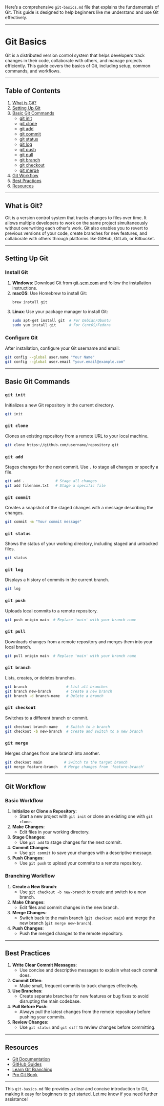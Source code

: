 Here’s a comprehensive `git-basics.md` file that explains the fundamentals of Git. This guide is designed to help beginners like me understand and use Git effectively.

---

# Git Basics

Git is a distributed version control system that helps developers track changes in their code, collaborate with others, and manage projects efficiently. This guide covers the basics of Git, including setup, common commands, and workflows.

---

## Table of Contents
1. [What is Git?](#what-is-git)
2. [Setting Up Git](#setting-up-git)
3. [Basic Git Commands](#basic-git-commands)
   - [git init](#git-init)
   - [git clone](#git-clone)
   - [git add](#git-add)
   - [git commit](#git-commit)
   - [git status](#git-status)
   - [git log](#git-log)
   - [git push](#git-push)
   - [git pull](#git-pull)
   - [git branch](#git-branch)
   - [git checkout](#git-checkout)
   - [git merge](#git-merge)
4. [Git Workflow](#git-workflow)
5. [Best Practices](#best-practices)
6. [Resources](#resources)

---

## What is Git?
Git is a version control system that tracks changes to files over time. It allows multiple developers to work on the same project simultaneously without overwriting each other's work. Git also enables you to revert to previous versions of your code, create branches for new features, and collaborate with others through platforms like GitHub, GitLab, or Bitbucket.

---

## Setting Up Git

### Install Git
1. **Windows**: Download Git from [git-scm.com](https://git-scm.com/) and follow the installation instructions.
2. **macOS**: Use Homebrew to install Git:
   ```bash
   brew install git
   ```
3. **Linux**: Use your package manager to install Git:
   ```bash
   sudo apt-get install git  # For Debian/Ubuntu
   sudo yum install git      # For CentOS/Fedora
   ```

### Configure Git
After installation, configure your Git username and email:
```bash
git config --global user.name "Your Name"
git config --global user.email "your.email@example.com"
```

---

## Basic Git Commands

### `git init`
Initializes a new Git repository in the current directory.
```bash
git init
```

### `git clone`
Clones an existing repository from a remote URL to your local machine.
```bash
git clone https://github.com/username/repository.git
```

### `git add`
Stages changes for the next commit. Use `.` to stage all changes or specify a file.
```bash
git add .              # Stage all changes
git add filename.txt   # Stage a specific file
```

### `git commit`
Creates a snapshot of the staged changes with a message describing the changes.
```bash
git commit -m "Your commit message"
```

### `git status`
Shows the status of your working directory, including staged and untracked files.
```bash
git status
```

### `git log`
Displays a history of commits in the current branch.
```bash
git log
```

### `git push`
Uploads local commits to a remote repository.
```bash
git push origin main  # Replace 'main' with your branch name
```

### `git pull`
Downloads changes from a remote repository and merges them into your local branch.
```bash
git pull origin main  # Replace 'main' with your branch name
```

### `git branch`
Lists, creates, or deletes branches.
```bash
git branch                  # List all branches
git branch new-branch       # Create a new branch
git branch -d branch-name   # Delete a branch
```

### `git checkout`
Switches to a different branch or commit.
```bash
git checkout branch-name    # Switch to a branch
git checkout -b new-branch  # Create and switch to a new branch
```

### `git merge`
Merges changes from one branch into another.
```bash
git checkout main          # Switch to the target branch
git merge feature-branch   # Merge changes from 'feature-branch'
```

---

## Git Workflow

### Basic Workflow
1. **Initialize or Clone a Repository**:
   - Start a new project with `git init` or clone an existing one with `git clone`.
2. **Make Changes**:
   - Edit files in your working directory.
3. **Stage Changes**:
   - Use `git add` to stage changes for the next commit.
4. **Commit Changes**:
   - Use `git commit` to save your changes with a descriptive message.
5. **Push Changes**:
   - Use `git push` to upload your commits to a remote repository.

### Branching Workflow
1. **Create a New Branch**:
   - Use `git checkout -b new-branch` to create and switch to a new branch.
2. **Make Changes**:
   - Edit files and commit changes in the new branch.
3. **Merge Changes**:
   - Switch back to the main branch (`git checkout main`) and merge the new branch (`git merge new-branch`).
4. **Push Changes**:
   - Push the merged changes to the remote repository.

---

## Best Practices
1. **Write Clear Commit Messages**:
   - Use concise and descriptive messages to explain what each commit does.
2. **Commit Often**:
   - Make small, frequent commits to track changes effectively.
3. **Use Branches**:
   - Create separate branches for new features or bug fixes to avoid disrupting the main codebase.
4. **Pull Before Push**:
   - Always pull the latest changes from the remote repository before pushing your commits.
5. **Review Changes**:
   - Use `git status` and `git diff` to review changes before committing.

---

## Resources
- [Git Documentation](https://git-scm.com/doc)
- [GitHub Guides](https://guides.github.com/)
- [Learn Git Branching](https://learngitbranching.js.org/)
- [Pro Git Book](https://git-scm.com/book/en/v2)

---

This `git-basics.md` file provides a clear and concise introduction to Git, making it easy for beginners to get started. Let me know if you need further assistance!

